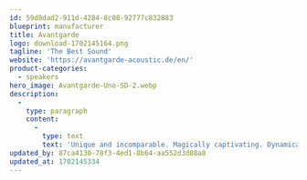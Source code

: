 ```yaml
---
id: 59d8dad2-911d-4284-8c08-92777c832883
blueprint: manufacturer
title: Avantgarde
logo: download-1702145164.png
tagline: 'The Best Sound'
website: 'https://avantgarde-acoustic.de/en/'
product-categories:
  - speakers
hero_image: Avantgarde-Uno-SD-2.webp
description:
  -
    type: paragraph
    content:
      -
        type: text
        text: 'Unique and incomparable. Magically captivating. Dynamically three-dimensional. Powerful and intense. Gentle and gossamer. Makes walls tremble and leaves no eye dry. To realise this quest for the perfect sound experience, all our technologies are based on clear objectives. We call them: the 6 pillars of Avantgarde sound architecture'
updated_by: 87ca4130-78f3-4ed1-8b64-aa552d3d08a8
updated_at: 1702145334
---
```

